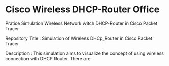 # Cisco Wireless DHCP-Router Office
Pratice Simulation Wireless Network witch DHCP-Router in Cisco Packet Tracer

Repository Title : Simulation of Wireless DHCp_Router in Cisco Packet Tracer

Description : This simulation aims to visualize the concept of using wireless connection with DHCP Router. There are 
